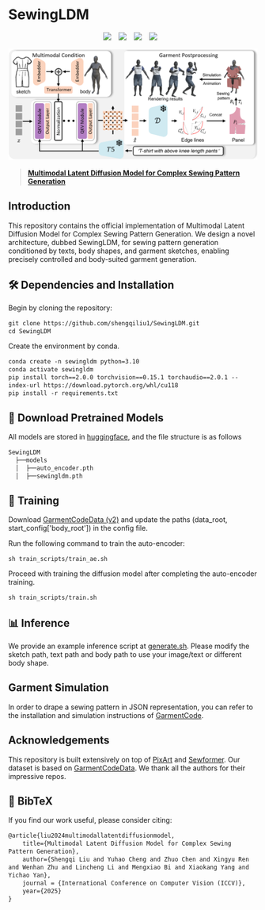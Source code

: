 # **SewingLDM**

<div align="center">
  <a href="https://github.com/shengqiliu1/SewingLDM"><img src="https://img.shields.io/static/v1?label=Code&message=Github&color=blue"></a> &ensp;
  <a href="https://shengqiliu1.github.io/SewingLDM/"><img src="https://img.shields.io/static/v1?label=Project%20Page&message=Web&color=green"></a> &ensp;
<a href="https://arxiv.org/abs/2412.14453"><img src="https://img.shields.io/badge/ArXiv-2412.14453-red"></a> &ensp;
  <a href="https://huggingface.co/liusq/sewingldm"><img src="https://img.shields.io/static/v1?label=Huggingface&message=SewingLDM&color=yellow"></a> &ensp;
</div>

<p align="center">
  <img src="./assets/pipeline.png"/>
</p>

> [**Multimodal Latent Diffusion Model for Complex Sewing Pattern Generation**](https://arxiv.org/abs/2412.14453) <be>



## **Introduction**

This repository contains the official implementation of Multimodal Latent Diffusion Model for Complex Sewing Pattern Generation.
We design a novel architecture, dubbed SewingLDM, for sewing pattern generation conditioned by texts, body shapes, and garment sketches, enabling precisely controlled and body-suited garment generation.

## 🛠️ Dependencies and Installation

Begin by cloning the repository:
```shell
git clone https://github.com/shengqiliu1/SewingLDM.git
cd SewingLDM
```

Create the environment by conda.

```shell
conda create -n sewingldm python=3.10
conda activate sewingldm
pip install torch==2.0.0 torchvision==0.15.1 torchaudio==2.0.1 --index-url https://download.pytorch.org/whl/cu118
pip install -r requirements.txt
```

## 🧱 Download Pretrained Models

All models are stored in [huggingface](https://huggingface.co/liusq/sewingldm/tree/main), and the file structure is as follows
```shell
SewingLDM
  ├──models
  │  ├──auto_encoder.pth
  │  ├──sewingldm.pth
```

## 🚀 Training

Download [GarmentCodeData (v2)](https://doi.org/10.3929/ethz-b-000690432) and update the paths (data_root, start_config['body_root']) in the config file.

Run the following command to train the auto-encoder:
```shell
sh train_scripts/train_ae.sh
```

Proceed with training the diffusion model after completing the auto-encoder training.
```shell
sh train_scripts/train.sh
```

## 📊 Inference

We provide an example inference script at [generate.sh](https://github.com/shengqiliu1/SewingLDM/blob/master/generate.sh). Please modify the sketch path, text path and body path to use your image/text or different body shape.

## Garment Simulation

In order to drape a sewing pattern in JSON representation, you can refer to the installation and simulation instructions of [GarmentCode](https://github.com/maria-korosteleva/GarmentCode).

## Acknowledgements

This repository is built extensively on top of [PixArt](https://github.com/PixArt-alpha/PixArt-alpha) and [Sewformer](https://github.com/sail-sg/sewformer). Our dataset is based on [GarmentCodeData](https://github.com/maria-korosteleva/GarmentCode). We thank all the authors for their impressive repos.

## 🔗 BibTeX

If you find our work useful, please consider citing:
```
@article{liu2024multimodallatentdiffusionmodel,
    title={Multimodal Latent Diffusion Model for Complex Sewing Pattern Generation}, 
    author={Shengqi Liu and Yuhao Cheng and Zhuo Chen and Xingyu Ren and Wenhan Zhu and Lincheng Li and Mengxiao Bi and Xiaokang Yang and Yichao Yan},
    journal = {International Conference on Computer Vision (ICCV)},
    year={2025}
}
```